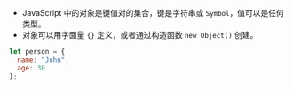    - JavaScript 中的对象是键值对的集合，键是字符串或 `Symbol`，值可以是任何类型。
   - 对象可以用字面量 `{}` 定义，或者通过构造函数 `new Object()` 创建。

   ```javascript
   let person = {
     name: "John",
     age: 30
   };
   ```
